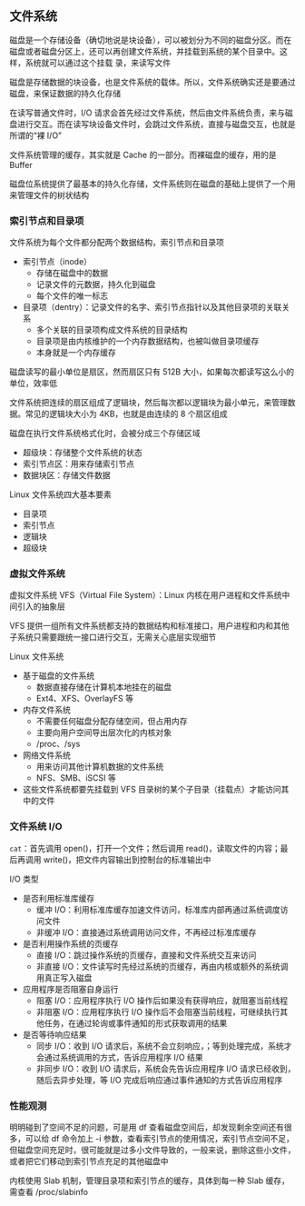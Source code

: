 ## 文件系统

磁盘是一个存储设备（确切地说是块设备），可以被划分为不同的磁盘分区。而在磁盘或者磁盘分区上，还可以再创建文件系统，并挂载到系统的某个目录中。这样，系统就可以通过这个挂载
录，来读写文件

磁盘是存储数据的块设备，也是文件系统的载体。所以，文件系统确实还是要通过磁盘，来保证数据的持久化存储

在读写普通文件时，I/O 请求会首先经过文件系统，然后由文件系统负责，来与磁盘进行交互。而在读写块设备文件时，会跳过文件系统，直接与磁盘交互，也就是所谓的“裸 I/O”

文件系统管理的缓存，其实就是 Cache 的一部分。而裸磁盘的缓存，用的是 Buffer

磁盘位系统提供了最基本的持久化存储，文件系统则在磁盘的基础上提供了一个用来管理文件的树状结构

### 索引节点和目录项

文件系统为每个文件都分配两个数据结构，索引节点和目录项
  - 索引节点（inode）
    - 存储在磁盘中的数据
    - 记录文件的元数据，持久化到磁盘
    - 每个文件的唯一标志
  - 目录项（dentry）：记录文件的名字、索引节点指针以及其他目录项的关联关系
    - 多个关联的目录项构成文件系统的目录结构
    - 目录项是由内核维护的一个内存数据结构，也被叫做目录项缓存
    - 本身就是一个内存缓存

磁盘读写的最小单位是扇区，然而扇区只有 512B 大小，如果每次都读写这么小的单位，效率低

文件系统把连续的扇区组成了逻辑块，然后每次都以逻辑块为最小单元，来管理数据。常见的逻辑块大小为 4KB，也就是由连续的 8 个扇区组成

磁盘在执行文件系统格式化时，会被分成三个存储区域
  - 超级块：存储整个文件系统的状态
  - 索引节点区：用来存储索引节点
  - 数据块区：存储文件数据

Linux 文件系统四大基本要素
  - 目录项
  - 索引节点
  - 逻辑块
  - 超级块

### 虚拟文件系统

虚拟文件系统 VFS（Virtual File System）：Linux 内核在用户进程和文件系统中间引入的抽象层

VFS 提供一组所有文件系统都支持的数据结构和标准接口，用户进程和内和其他子系统只需要跟统一接口进行交互，无需关心底层实现细节

Linux 文件系统
  - 基于磁盘的文件系统
    - 数据直接存储在计算机本地挂在的磁盘
    - Ext4、XFS、OverlayFS 等
  - 内存文件系统
    - 不需要任何磁盘分配存储空间，但占用内存
    - 主要向用户空间导出层次化的内核对象
    - /proc、/sys
  - 网络文件系统
    - 用来访问其他计算机数据的文件系统
    - NFS、SMB、iSCSI 等
  - 这些文件系统都要先挂载到 VFS 目录树的某个子目录（挂载点）才能访问其中的文件

### 文件系统 I/O

`cat`：首先调用 open()，打开一个文件；然后调用 read()，读取文件的内容；最后再调用 write()，把文件内容输出到控制台的标准输出中

I/O 类型
  - 是否利用标准库缓存
    - 缓冲 I/O：利用标准库缓存加速文件访问，标准库内部再通过系统调度访问文件
    - 非缓冲 I/O：直接通过系统调用访问文件，不再经过标准库缓存
  - 是否利用操作系统的页缓存
    - 直接 I/O：跳过操作系统的页缓存，直接和文件系统交互来访问
    - 非直接 I/O：文件读写时先经过系统的页缓存，再由内核或额外的系统调用真正写入磁盘
  - 应用程序是否阻塞自身运行
    - 阻塞 I/O：应用程序执行 I/O 操作后如果没有获得响应，就阻塞当前线程
    - 非阻塞 I/O：应用程序执行 I/O 操作后不会阻塞当前线程，可继续执行其他任务，在通过轮询或事件通知的形式获取调用的结果
  - 是否等待响应结果
    - 同步 I/O：收到 I/O 请求后，系统不会立刻响应，；等到处理完成，系统才会通过系统调用的方式，告诉应用程序 I/O 结果
    - 非同步 I/O：收到 I/O 请求后，系统会先告诉应用程序 I/O 请求已经收到，随后去异步处理，等 I/O 完成后响应通过事件通知的方式告诉应用程序

### 性能观测

明明碰到了空间不足的问题，可是用 df 查看磁盘空间后，却发现剩余空间还有很多，可以给 df 命令加上 -i 参数，查看索引节点的使用情况，索引节点空间不足，但磁盘空间充足时，很可能就是过多小文件导致的，一般来说，删除这些小文件，或者把它们移动到索引节点充足的其他磁盘中

内核使用 Slab 机制，管理目录项和索引节点的缓存，具体到每一种 Slab 缓存，需查看 /proc/slabinfo
